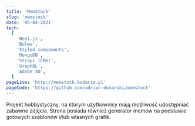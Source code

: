 ```yaml
---
title: 'MemStock'
slug: 'memstock'
date: '05-04-2021'
tech:
  [
    'Next.js',
    'Bulma',
    'Styled components',
    'MongoDB',
    'Strapi (CMS)',
    'GraphQL',
    'Adobe XD',
  ]
pageLive: 'http://memstock.kodario.pl'
pageCode: 'https://github.com/adrian-domanski/memstock'
---
```


Projekt hobbystyczny, na którym użytkownicy mają możliwość udostępniać zabawne zdjęcia. Strona posiada również generator memów na podstawie gotowych szablonów i/lub własnych grafik.
